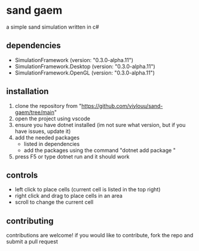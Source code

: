 # sand gaem
a simple sand simulation written in c#

## dependencies
- SimulationFramework (version: "0.3.0-alpha.11")
- SimulationFramework.Desktop (version: "0.3.0-alpha.11")
- SimulationFramework.OpenGL (version: "0.3.0-alpha.11")

## installation
1. clone the repository from "https://github.com/viylouu/sand-gaem/tree/main"
2. open the project using vscode
3. ensure you have dotnet installed (im not sure what version, but if you have issues, update it)
3. add the needed packages
    - listed in dependencies
    - add the packages using the command "dotnet add package <name> <version>"
4. press F5 or type dotnet run and it should work

## controls
- left click to place cells (current cell is listed in the top right)
- right click and drag to place cells in an area
- scroll to change the current cell

## contributing
contributions are welcome!
if you would like to contribute, fork the repo and submit a pull request